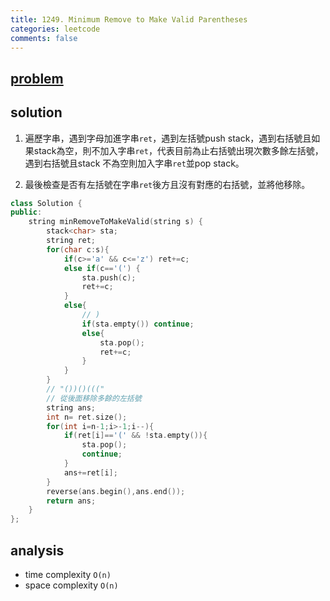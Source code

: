 ```yaml
---
title: 1249. Minimum Remove to Make Valid Parentheses
categories: leetcode
comments: false
---
```


## [problem](https://leetcode.com/problems/minimum-remove-to-make-valid-parentheses/)


## solution
1. 遍歷字串，遇到字母加進字串`ret`，遇到左括號push stack，遇到右括號且如果stack為空，則不加入字串`ret`，代表目前為止右括號出現次數多餘左括號，遇到右括號且stack 不為空則加入字串`ret`並pop stack。

2. 最後檢查是否有左括號在字串`ret`後方且沒有對應的右括號，並將他移除。


```c++
class Solution {
public:
    string minRemoveToMakeValid(string s) {
        stack<char> sta;
        string ret;
        for(char c:s){
            if(c>='a' && c<='z') ret+=c;
            else if(c=='(') {
                sta.push(c);
                ret+=c;
            }
            else{
                // )
                if(sta.empty()) continue;
                else{
                    sta.pop();
                    ret+=c;
                }        
            }
        }
        // "())()((("
        // 從後面移除多餘的左括號
        string ans;
        int n= ret.size();
        for(int i=n-1;i>-1;i--){
            if(ret[i]=='(' && !sta.empty()){
                sta.pop();
                continue;
            }
            ans+=ret[i];
        }
        reverse(ans.begin(),ans.end());
        return ans;
    }
};
```

## analysis
- time complexity `O(n)`
- space complexity `O(n)`